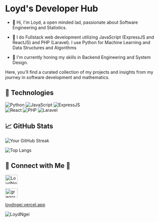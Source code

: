 # Loyd's Developer Hub

- 👋 Hi, I'm Loyd, a open minded lad, passionate about Software Engineering and Statistics.
  
- 👀 I do Fullstack web development utilizing JavaScript (ExpressJS and ReactJS) and PHP (Laravel). I use Python for Machine Learning and Data Structures and Algorithms
  
- 🌱 I'm currently honing my skills in Backend Engineering and System Design.
  

Here, you'll find a curated collection of my projects and insights from my journey in software development and mathematics.


## 🔧 Technologies

![Python](https://img.shields.io/badge/-Python-3776AB?style=flat-square&logo=python&logoColor=white)       ![JavaScript](https://img.shields.io/badge/-JavaScript-F7DF1E?style=flat-square&logo=javascript&logoColor=black)      ![ExpressJS](https://img.shields.io/badge/-ExpressJS-000000?style=flat-square&logo=express&logoColor=white)    
    ![React](https://img.shields.io/badge/-React-61DAFB?style=flat-square&logo=react&logoColor=black)        ![PHP](https://img.shields.io/badge/-PHP-777BB4?style=flat-square&logo=php&logoColor=white)        ![Laravel](https://img.shields.io/badge/-Laravel-FF2D20?style=flat-square&logo=laravel&logoColor=white)


## 📈 GitHub Stats

![Your GitHub Streak](https://github-readme-streak-stats.herokuapp.com/?user=LoydNgei&theme=dark)


![Top Langs](https://github-readme-stats.vercel.app/api/top-langs/?username=LoydNgei&layout=compact&theme=dark)



## 🔗 Connect with Me  📲
  
<a href="https://twitter.com/NgeiLoyd" target="blank"><img align="center" src="https://raw.githubusercontent.com/rahuldkjain/github-profile-readme-generator/master/src/images/icons/Social/twitter.svg" alt="LoydNgei" height="30" width="40" /></a>
  
<a href="https://www.linkedin.com/in/loyd-ngei-151736231/" target="blank"><img align="center" src="https://raw.githubusercontent.com/rahuldkjain/github-profile-readme-generator/master/src/images/icons/Social/linked-in-alt.svg" alt="gregory opondi" height="30" width="40" /></a>

[loydngei.vercel.app](https://loydngei.vercel.app/)



<p align="left"> <img src="https://komarev.com/ghpvc/?username=LoydNgei&label=Profile%20views&color=0e75b6&style=flat" alt="LoydNgei" /> </p>
